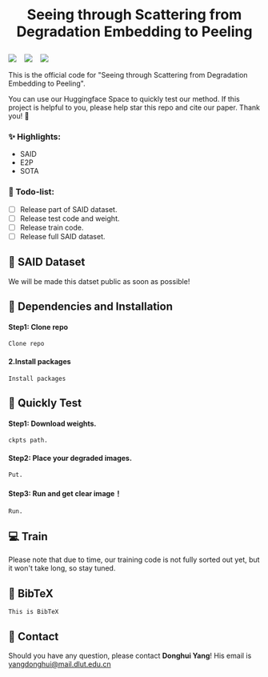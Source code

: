 # <p align=center> Seeing through Scattering from Degradation Embedding to Peeling </p>

<a href='https://index-yang.github.io/'><img src='https://img.shields.io/badge/Paper-arxiv-b31b1b.svg'></a> &nbsp;&nbsp;
<a href='https://index-yang.github.io/'><img src='https://img.shields.io/badge/Project page-E2P-1bb41b.svg'></a> &nbsp;&nbsp;
<a href='https://huggingface.co/spaces/IndexYang/E2P-space'><img src='https://img.shields.io/badge/Space-Huggingface-ffd700.svg'></a> &nbsp;&nbsp;

This is the official code for "Seeing through Scattering from Degradation Embedding to Peeling".


You can use our Huggingface Space to quickly test our method. If this project is helpful to you, please help star this repo and cite our paper. Thank you! 🙏

### :sparkles: Highlights:
- SAID
- E2P
- SOTA
### :page_facing_up: Todo-list:
- [ ] Release part of SAID dataset.
- [ ] Release test code and weight.
- [ ] Release train code.
- [ ] Release full SAID dataset.

## :rocket: SAID Dataset
We will be made this datset public as soon as possible!


## :wrench: Dependencies and Installation
#### Step1: Clone repo
    Clone repo
#### 2.Install packages
    Install packages

## :runner: Quickly Test
<!-- ### Step1: Config Environment.
    Config. -->
#### Step1: Download weights.
    ckpts path.
#### Step2: Place your degraded images.
    Put.
#### Step3: Run and get clear image！
    Run.
## :computer: Train
<!-- ### Train the Degradation Embedding
### Train the Degradation Peeling Network -->
Please note that due to time, our training code is not fully sorted out yet, but it won't take long, so stay tuned.

## :book: BibTeX
    This is BibTeX

## :email: Contact
Should you have any question, please contact **Donghui Yang**! His email is yangdonghui@mail.dlut.edu.cn